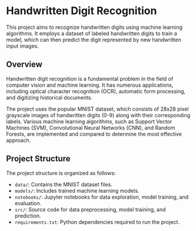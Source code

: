 # Handwritten Digit Recognition

This project aims to recognize handwritten digits using machine learning algorithms. It employs a dataset of labeled handwritten digits to train a model, which can then predict the digit represented by new handwritten input images.

## Overview

Handwritten digit recognition is a fundamental problem in the field of computer vision and machine learning. It has numerous applications, including optical character recognition (OCR), automatic form processing, and digitizing historical documents.

The project uses the popular MNIST dataset, which consists of 28x28 pixel grayscale images of handwritten digits (0-9) along with their corresponding labels. Various machine learning algorithms, such as Support Vector Machines (SVM), Convolutional Neural Networks (CNN), and Random Forests, are implemented and compared to determine the most effective approach.

## Project Structure

The project structure is organized as follows:

- `data/`: Contains the MNIST dataset files.
- `models/`: Includes trained machine learning models.
- `notebooks/`: Jupyter notebooks for data exploration, model training, and evaluation.
- `src/`: Source code for data preprocessing, model training, and prediction.
- `requirements.txt`: Python dependencies required to run the project.



